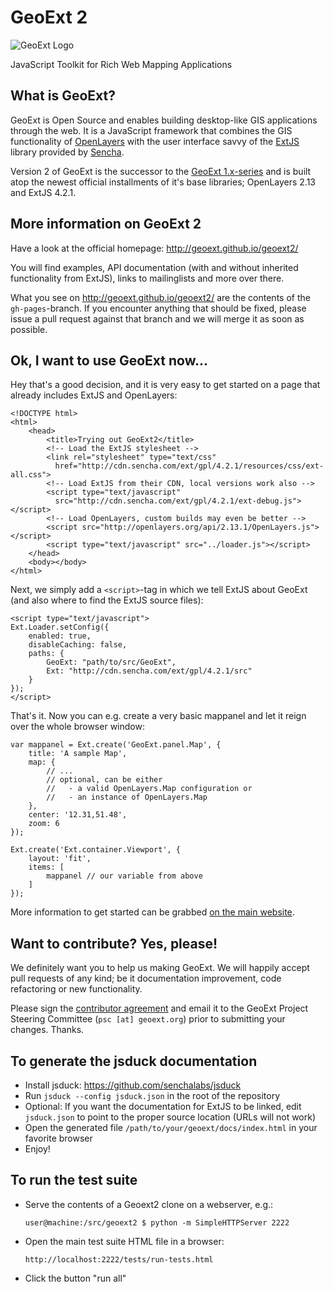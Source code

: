 # GeoExt 2

![GeoExt Logo](http://geoext.github.io/geoext2/website-resources/img/GeoExt-logo.png "GeoExt Logo")

JavaScript Toolkit for Rich Web Mapping Applications


## What is GeoExt?

GeoExt is Open Source and enables building desktop-like GIS applications through
the web. It is a JavaScript framework that combines the GIS functionality of
[OpenLayers](http://openlayers.org) with the user interface savvy of the
[ExtJS](http://www.sencha.com/products/extjs/) library provided by
[Sencha](http://www.sencha.com/).

Version 2 of GeoExt is the successor to the
[GeoExt 1.x-series](http://geoext.org) and is built atop the newest official
installments of it's base libraries; OpenLayers 2.13 and ExtJS 4.2.1.


## More information on GeoExt 2

Have a look at the official homepage: http://geoext.github.io/geoext2/

You will find examples, API documentation (with and without inherited
functionality from ExtJS), links to mailinglists and more over there.

What you see on http://geoext.github.io/geoext2/ are the contents of the
`gh-pages`-branch. If you encounter anything that should be fixed, please issue
a pull request against that branch and we will merge it as soon as possible.


## Ok, I want to use GeoExt now...

Hey that's a good decision, and it is very easy to get started on a page that
already includes ExtJS and OpenLayers:

    <!DOCTYPE html>
    <html>
        <head>
            <title>Trying out GeoExt2</title>
            <!-- Load the ExtJS stylesheet -->
            <link rel="stylesheet" type="text/css"
              href="http://cdn.sencha.com/ext/gpl/4.2.1/resources/css/ext-all.css">
            <!-- Load ExtJS from their CDN, local versions work also -->
            <script type="text/javascript"
              src="http://cdn.sencha.com/ext/gpl/4.2.1/ext-debug.js"></script>
            <!-- Load OpenLayers, custom builds may even be better -->
            <script src="http://openlayers.org/api/2.13.1/OpenLayers.js"></script>
            <script type="text/javascript" src="../loader.js"></script>
        </head>
        <body></body>
    </html>

Next, we simply add a `<script>`-tag in which we tell ExtJS about GeoExt (and
also where to find the ExtJS source files):

    <script type="text/javascript">
    Ext.Loader.setConfig({
        enabled: true,
        disableCaching: false,
        paths: {
            GeoExt: "path/to/src/GeoExt",
            Ext: "http://cdn.sencha.com/ext/gpl/4.2.1/src"
        }
    });
    </script>

That's it. Now you can e.g. create a very basic mappanel and let it reign over
the whole browser window:

    var mappanel = Ext.create('GeoExt.panel.Map', {
        title: 'A sample Map',
        map: {
            // ...
            // optional, can be either
            //   - a valid OpenLayers.Map configuration or
            //   - an instance of OpenLayers.Map
        },
        center: '12.31,51.48',
        zoom: 6
    });

    Ext.create('Ext.container.Viewport', {
        layout: 'fit',
        items: [
            mappanel // our variable from above
        ]
    });

More information to get started can be grabbed
[on the main website](http://geoext.github.io/geoext2).


## Want to contribute? Yes, please!

We definitely want you to help us making GeoExt. We will happily accept pull
requests of any kind; be it documentation improvement, code refactoring or new
functionality.

Please sign the [contributor agreement](http://trac.geoext.org/browser/docs/contributor_agreements/geoext_agreement.pdf?format=raw)
and email it to the GeoExt Project Steering Committee (`psc [at] geoext.org`)
prior to submitting your changes. Thanks.


## To generate the jsduck documentation

*   Install jsduck: https://github.com/senchalabs/jsduck
*   Run `jsduck --config jsduck.json` in the root of the repository
*   Optional: If you want the documentation for ExtJS to be linked, edit
    `jsduck.json` to point to the proper source location (URLs will not work)
*   Open the generated file `/path/to/your/geoext/docs/index.html` in your
    favorite browser
*   Enjoy!


## To run the test suite

*   Serve the contents of a Geoext2 clone on a webserver, e.g.:

    `user@machine:/src/geoext2 $ python -m SimpleHTTPServer 2222`

*   Open the main test suite HTML file in a browser:

    `http://localhost:2222/tests/run-tests.html`

*   Click the button "run all"
